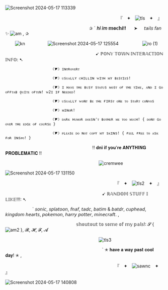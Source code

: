 ![Screenshot 2024-05-17 113339](https://github.com/mochitails/mochitails/assets/162510444/11b14ffa-a2e2-410f-92ae-cf7ba2ee3cf3)




⠀⠀⠀⠀⠀⠀⠀⠀⠀⠀⠀⠀⠀⠀⠀⠀⠀⠀⠀⠀⠀⠀⠀⠀⠀⠀⠀⠀⠀⠀⠀⠀⠀⠀⠀『 ⠀✦⠀ ![tls](https://github.com/mochitails/mochitails/assets/162510444/366f7c06-b4f2-444f-bd5e-ca85dea5cf43) ⠀✦⠀ 』

⠀⠀⠀⠀⠀⠀⠀⠀⠀⠀⠀⠀⠀⠀⠀⠀⠀⠀⠀⠀⠀⠀⠀⠀⠀⠀✰ ` **𝘩𝘪 𝘪𝘮 𝕞𝕠𝕔𝕙𝕚!!** ⠀⠀➤⠀⠀𝘵𝘢𝘪𝘭𝘴 𝘧𝘢𝘯 ✨ ![am](https://github.com/mochitails/mochitails/assets/162510444/19d9c69e-c82e-446d-9e4e-bd4e731bdbb2) , ✰ 

⠀⠀⠀![kn](https://github.com/mochitails/mochitails/assets/162510444/57cc093b-db47-4b05-8e7e-ddf150b05732)⠀⠀⠀⠀⠀⠀⠀![Screenshot 2024-05-17 125554](https://github.com/mochitails/mochitails/assets/162510444/25c2ee70-0c9a-4ddd-8682-0fd5698e3da3)
⠀⠀⠀⠀⠀⠀⠀![ro (1)](https://github.com/mochitails/mochitails/assets/162510444/267f7732-1d1e-44b4-93b5-93dac2f41d2b)

⠀⠀⠀⠀⠀⠀⠀⠀⠀⠀⠀⠀⠀⠀⠀⠀⠀⠀⠀⠀⠀⠀⠀⠀⠀⠀⠀⠀➹   ℙ𝕆ℕ𝕐 𝕋𝕆𝕎ℕ 𝕀ℕ𝕋𝔼ℝ𝔸ℂ𝕋𝕀𝕆ℕ 𝕀ℕ𝔽𝕆:   ➷




                         ☾🎔☽︎ ɪɴᴛʀᴏᴠᴇʀᴛ  

                         ☾🎔☽︎ ᴜsᴜᴀʟʟʏ ᴄʜɪʟʟɪɴ ᴡɪᴛʜ ᴍʏ ʙᴇsᴛɪᴇs! 
                         
                         ☾🎔☽︎ ɪ ʜᴀᴠᴇ ᴛʜᴇ ʙᴜsʏ sᴛᴀᴛᴜs ᴍᴏsᴛ ᴏғ ᴛʜᴇ ᴛɪᴍᴇ, ᴀɴᴅ ɪ ɢᴏ ᴏғғᴛᴀʙ ǫᴜɪᴛᴇ ᴏғᴛᴇɴ! ᴡ2ɪ ɪғ ɴᴇᴇᴅᴇᴅ! 
                         
                         ☾🎔☽︎ ᴜsᴜᴀʟʟʏ ᴡᴏɴᴛ ʙᴇ ᴛʜᴇ ғɪʀsᴛ ᴏɴᴇ ᴛᴏ sᴛᴀʀᴛ ᴄᴏɴᴠᴏs 

                         ☾🎔☽︎ ᴍɪɴᴏʀ! 
                         
                         ☾🎔☽︎ ᴅᴀʀᴋ ʜᴜᴍᴏʀ ᴅᴏᴇsɴ'ᴛ ʙᴏᴛʜᴇʀ ᴍᴇ ᴛᴏᴏ ᴍᴜᴄʜ! { ᴅᴏɴᴛ ɢᴏ ᴏᴠᴇʀ ᴛʜᴇ ᴇᴅɢᴇ ᴏғ ᴄᴏᴜʀsᴇ }

                         ☾🎔☽︎ ᴘʟᴇᴀsᴇ ᴅᴏ ɴᴏᴛ ᴄᴏᴘʏ ᴍʏ sᴋɪɴs! { ғᴇᴇʟ ғʀᴇᴇ ᴛᴏ ᴀsᴋ ғᴏʀ ɪɴsᴘᴏ! }
⠀⠀⠀⠀⠀⠀⠀⠀⠀⠀⠀⠀⠀⠀⠀⠀⠀⠀⠀⠀⠀⠀⠀⠀⠀⠀⠀!! 
𝐝𝐧𝐢 𝐢𝐟 𝐲𝐨𝐮'𝐫𝐞 𝐀𝐍𝐘𝐓𝐇𝐈𝐍𝐆 𝐏𝐑𝐎𝐁𝐋𝐄𝐌𝐀𝐓𝐈𝐂
 !!

⠀⠀⠀⠀⠀⠀⠀⠀⠀⠀⠀⠀⠀⠀⠀⠀⠀⠀⠀⠀⠀⠀⠀⠀⠀⠀⠀⠀⠀![cremwee](https://github.com/mochitails/mochitails/assets/162510444/d0e95a69-e430-4930-82ef-a57b87399ba1)


![Screenshot 2024-05-17 131150](https://github.com/mochitails/mochitails/assets/162510444/231d31dc-0dd8-4fea-82d0-8f567915ee52)

⠀⠀⠀⠀⠀⠀⠀⠀⠀⠀⠀⠀⠀⠀⠀⠀⠀⠀⠀⠀⠀⠀⠀⠀⠀⠀⠀⠀⠀⠀⠀⠀⠀⠀『 ⠀✦⠀ ![tls2](https://github.com/mochitails/mochitails/assets/162510444/eae9dc1e-84b8-432a-8e66-7a3cc05febf6)
 ⠀✦⠀ 』

⠀⠀⠀⠀⠀⠀⠀⠀⠀⠀⠀⠀⠀⠀⠀⠀⠀⠀⠀⠀⠀⠀⠀⠀⠀⠀⠀⠀⠀⠀➹   ℝ𝔸ℕ𝔻𝕆𝕄 𝕊𝕋𝕌𝔽𝔽 𝕀 𝕃𝕀𝕂𝔼!!!:   ➷ 
  
⠀⠀⠀⠀
⠀⠀⠀⠀` 𝘴𝘰𝘯𝘪𝘤, 𝘴𝘱𝘭𝘢𝘵𝘰𝘰𝘯, 𝘧𝘯𝘢𝘧, 𝘵𝘢𝘥𝘤, 𝘣𝘢𝘵𝘪𝘮 & 𝘣𝘢𝘵𝘥𝘳, 𝘤𝘶𝘱𝘩𝘦𝘢𝘥, 𝘬𝘪𝘯𝘨𝘥𝘰𝘮 𝘩𝘦𝘢𝘳𝘵𝘴, 𝘱𝘰𝘬𝘦𝘮𝘰𝘯, 𝘩𝘢𝘳𝘳𝘺 𝘱𝘰𝘵𝘵𝘦𝘳, 𝘮𝘪𝘯𝘦𝘤𝘳𝘢𝘧𝘵. , 

⠀⠀⠀⠀⠀⠀⠀⠀⠀⠀⠀⠀⠀⠀⠀⠀⠀⠀⠀⠀⠀⠀𝕤𝕙𝕠𝕦𝕥𝕠𝕦𝕥 𝕥𝕠 𝕤𝕠𝕞𝕖 𝕠𝕗 𝕞𝕪 𝕡𝕒𝕝𝕤!: 𝓢 {![am2](https://github.com/mochitails/mochitails/assets/162510444/3d61969e-99a6-4778-a272-4cdd11cafaf1)
}, 𝓡, 𝓗, 𝓕, 𝓐

⠀⠀⠀⠀⠀⠀⠀⠀⠀⠀⠀⠀⠀⠀⠀⠀⠀⠀⠀⠀⠀⠀⠀⠀⠀⠀⠀⠀⠀![tls3](https://github.com/mochitails/mochitails/assets/162510444/ad5e7e33-4776-47e9-a9a5-f9164d9e47ad)

⠀⠀⠀⠀⠀⠀⠀⠀⠀⠀⠀⠀⠀⠀⠀⠀⠀⠀⠀⠀⠀⠀⠀⠀⠀⠀⠀⠀⠀⠀` ✭ 𝐡𝐚𝐯𝐞 𝐚 𝐰𝐚𝐲 𝐩𝐚𝐬𝐭 𝐜𝐨𝐨𝐥 𝐝𝐚𝐲! ✭ ,

⠀⠀⠀⠀⠀⠀⠀⠀⠀⠀⠀⠀⠀⠀⠀⠀⠀⠀⠀⠀⠀⠀⠀⠀⠀⠀⠀⠀⠀⠀⠀⠀⠀⠀『 ⠀✦⠀ ![sawnc](https://github.com/mochitails/mochitails/assets/162510444/42ec0585-101a-45ee-a421-943706231901)
 ⠀✦⠀ 』

![Screenshot 2024-05-17 140808](https://github.com/mochitails/mochitails/assets/162510444/3258b0ba-5bdd-4896-a01f-0eb79af60309)



<!--
**mochitails/mochitails** is a ✨ _special_ ✨ repository because its `README.md` (this file) appears on your GitHub profile.


